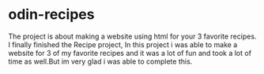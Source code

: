 # odin-recipes
The project is about making a website using html for your 3 favorite recipes.
I finally finished the Recipe project, In this project i was able to make a website for 3 of my favorite recipes and it was a lot of fun and took a lot of time as well.But im very glad i was able to complete this.
